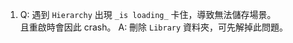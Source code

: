 1. 
    Q: 遇到 `Hierarchy` 出現 `_is loading_` 卡住，導致無法儲存場景。  
       且重啟時會因此 crash。
    A: 刪除 `Library` 資料夾，可先解掉此問題。